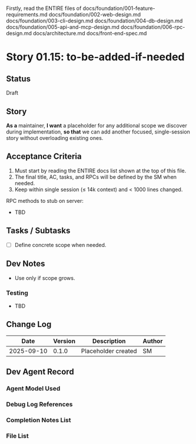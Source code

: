 # <!-- Powered by BMAD™ Core -->

Firstly, read the ENTIRE files of 
docs/foundation/001-feature-requirements.md
docs/foundation/002-web-design.md
docs/foundation/003-cli-design.md
docs/foundation/004-db-design.md
docs/foundation/005-api-and-mcp-design.md
docs/foundation/006-rpc-design.md
docs/architecture.md
docs/front-end-spec.md

# Story 01.15: to-be-added-if-needed

## Status
Draft

## Story
**As a** maintainer,
**I want** a placeholder for any additional scope we discover during implementation,
**so that** we can add another focused, single-session story without overloading existing ones.

## Acceptance Criteria
1) Must start by reading the ENTIRE docs list shown at the top of this file.
2) The final title, AC, tasks, and RPCs will be defined by the SM when needed.
3) Keep within single session (≤ 14k context) and < 1000 lines changed.

RPC methods to stub on server:
- TBD

## Tasks / Subtasks
- [ ] Define concrete scope when needed.

## Dev Notes
- Use only if scope grows.

### Testing
- TBD

## Change Log
| Date       | Version | Description                      | Author |
|------------|---------|----------------------------------|--------|
| 2025-09-10 | 0.1.0   | Placeholder created               | SM     |

## Dev Agent Record
### Agent Model Used

### Debug Log References

### Completion Notes List

### File List

